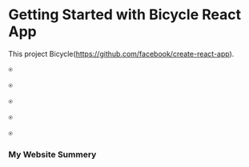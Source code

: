# Getting Started with Bicycle React App

This project Bicycle(https://github.com/facebook/create-react-app).




⍟

⍟

⍟

⍟

⍟

### My Website Summery



 



